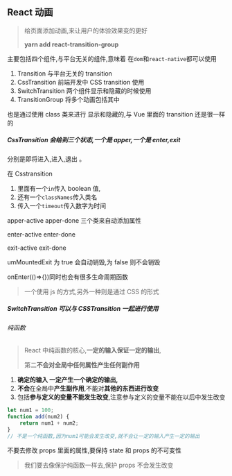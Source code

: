 ## React 动画

> 给页面添加动画,来让用户的体验效果变的更好
>
> **yarn add react-transition-group**

主要包括四个组件,与平台无关的组件,意味着 在`dom`和`react-native`都可以使用

1. Transition 与平台无关的 transition
2. CssTransition 前端开发中 CSS transition 使用
3. SwitchTransition 两个组件显示和隐藏的时候使用
4. TransitionGroup 将多个动画包括其中

也是通过使用 class 类来进行 显示和隐藏的,与 Vue 里面的 transition 还是很一样的

##### CssTransition 会给到三个状态,一个是 apper,一个是 enter,exit

分别是即将进入,进入,退出 。

在 Csstransition

1. 里面有一个`in`传入 boolean 值,
2. 还有一个`classNames`传入类名
3. 传入一个`timeout`传入数字为时间

apper-active apper-done 三个类来自动添加属性

enter-active enter-done

exit-active exit-done

umMountedExit 为 true 会自动销毁,为 false 则不会销毁

onEnter(()=>{})同时也会有很多生命周期函数

> 一个使用 js 的方式,另外一种则是通过 CSS 的形式

##### SwitchTransition 可以与 CSSTransition 一起进行使用

###### 纯函数

> React 中纯函数的核心,**一定的输入保证一定的输出**,
>
> 第二**不会对全局中任何属性产生任何副作用**

1. **确定的输入 一定产生一个确定的输出,**
2. **不会**在全局中**产生副作用**,不能对**其他的东西进行改变**
3. 包括**参与定义的变量不能发生改变**,注意参与定义的变量不能在以后中发生改变

```js
let num1 = 100;
function add(num2) {
	return num1 + num2;
}
// 不是一个纯函数,因为num1可能会发生改变,就不会让一定的输入产生一定的输出
```

不要去修改 props 里面的属性,要保持 state 和 props 的不可变性

> 我们要去像保护纯函数一样去,保护 props 不会发生改变

